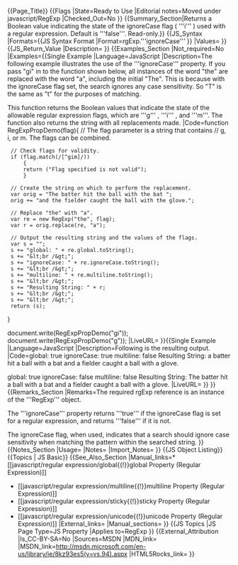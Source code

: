 {{Page_Title}}
{{Flags
|State=Ready to Use
|Editorial notes=Moved under javascript/RegExp
|Checked_Out=No
}}
{{Summary_Section|Returns a Boolean value indicating the state of the ignoreCase flag ( '''i''' ) used with a regular expression. Default is '''false'''. Read-only.}}
{{JS_Syntax
|Formats={{JS Syntax Format
|Format=rgExp.'''ignoreCase'''
}}
|Values=
}}
{{JS_Return_Value
|Description=
}}
{{Examples_Section
|Not_required=No
|Examples={{Single Example
|Language=JavaScript
|Description=The following example illustrates the use of the '''ignoreCase''' property. If you pass "gi" in to the function shown below, all instances of the word "the" are replaced with the word "a", including the initial "The". This is because with the ignoreCase flag set, the search ignores any case sensitivity. So "T" is the same as "t" for the purposes of matching.

This function returns the Boolean values that indicate the state of the allowable regular expression flags, which are '''g''' , '''i''' , and '''m'''. The function also returns the string with all replacements made.
|Code=function RegExpPropDemo(flag){
     // The flag parameter is a string that contains
     // g, i, or m. The flags can be combined.
 
     // Check flags for validity.
     if (flag.match(/[^gim]/))
         {
         return ("Flag specified is not valid");
         }
 
     // Create the string on which to perform the replacement.
     var orig = "The batter hit the ball with the bat ";
     orig += "and the fielder caught the ball with the glove.";
 
     // Replace "the" with "a".
     var re = new RegExp("the", flag);
     var r = orig.replace(re, "a");        
 
     // Output the resulting string and the values of the flags.
     var s = "";
     s += "global: " + re.global.toString();
     s += "&lt;br /&gt;";
     s += "ignoreCase: " + re.ignoreCase.toString();
     s += "&lt;br /&gt;";
     s += "multiline: " + re.multiline.toString();
     s += "&lt;br /&gt;";
     s += "Resulting String: " + r;
     s += "&lt;br /&gt;";
     s += "&lt;br /&gt;";
     return (s);
 }
 
 document.write(RegExpPropDemo("gi"));
 document.write(RegExpPropDemo("g"));
|LiveURL=
}}{{Single Example
|Language=JavaScript
|Description=Following is the resulting output.
|Code=global: true
 ignoreCase: true
 multiline: false
 Resulting String: a batter hit a ball with a bat and a fielder caught a ball with a glove.
 
 global: true
 ignoreCase: false
 multiline: false
 Resulting String: The batter hit a ball with a bat and a fielder caught a ball with a glove.
|LiveURL=
}}
}}
{{Remarks_Section
|Remarks=The required rgExp reference is an instance of the '''RegExp''' object.

The '''ignoreCase''' property returns '''true''' if the ignoreCase flag is set for a regular expression, and returns '''false''' if it is not.

The ignoreCase flag, when used, indicates that a search should ignore case sensitivity when matching the pattern within the searched string.
}}
{{Notes_Section
|Usage=
|Notes=
|Import_Notes=
}}
{{JS Object Listing}}
{{Topics | JS Basic}}
{{See_Also_Section
|Manual_links=* [[javascript/regular expression/global{{!}}global Property (Regular Expression)]]
* [[javascript/regular expression/multiline{{!}}multiline Property (Regular Expression)]]
* [[javascript/regular expression/sticky{{!}}sticky Property (Regular Expression)]]
* [[javascript/regular expression/unicode{{!}}unicode Property (Regular Expression)]]
|External_links=
|Manual_sections=
}}
{{JS Topics
|JS Page Type=JS Property
|Applies to=RegExp
}}
{{External_Attribution
|Is_CC-BY-SA=No
|Sources=MSDN
|MDN_link=
|MSDN_link=http://msdn.microsoft.com/en-us/library/ie/8kz93es5(v=vs.94).aspx
|HTML5Rocks_link=
}}